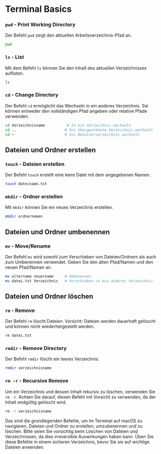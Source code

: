 # Terminal Basics

### `pwd` - Print Working Directory
Der Befehl `pwd` zeigt den aktuellen Arbeitsverzeichnis-Pfad an.
```bash
pwd
```

### `ls` - List
Mit dem Befehl `ls` können Sie den Inhalt des aktuellen Verzeichnisses auflisten.
```bash
ls
```

### `cd` - Change Directory
Der Befehl `cd` ermöglicht das Wechseln in ein anderes Verzeichnis. Sie können entweder den vollständigen Pfad angeben oder relative Pfade verwenden.
```bash
cd Verzeichnisname          # In ein Verzeichnis wechseln
cd ..                      # Ins übergeordnete Verzeichnis wechseln
cd ~                       # Ins Benutzerverzeichnis wechseln
```

## Dateien und Ordner erstellen

### `touch` - Dateien erstellen
Der Befehl `touch` erstellt eine leere Datei mit dem angegebenen Namen.
```bash
touch dateiname.txt
```

### `mkdir` - Ordner erstellen
Mit `mkdir` können Sie ein neues Verzeichnis erstellen.
```bash
mkdir ordnernamen
```

## Dateien und Ordner umbenennen

### `mv` - Move/Rename
Der Befehl `mv` wird sowohl zum Verschieben von Dateien/Ordnern als auch zum Umbenennen verwendet. Geben Sie den alten Pfad/Namen und den neuen Pfad/Namen an.
```bash
mv altername neuername     # Umbenennen
mv datei.txt Verzeichnis   # Verschieben in ein anderes Verzeichnis
```

## Dateien und Ordner löschen

### `rm` - Remove
Der Befehl `rm` löscht Dateien. Vorsicht: Dateien werden dauerhaft gelöscht und können nicht wiederhergestellt werden.
```bash
rm datei.txt
```

### `rmdir` - Remove Directory
Der Befehl `rmdir` löscht ein leeres Verzeichnis.
```bash
rmdir verzeichnisname
```

### `rm -r` - Recursive Remove
Um ein Verzeichnis und dessen Inhalt rekursiv zu löschen, verwenden Sie `rm -r`. Achten Sie darauf, diesen Befehl mit Vorsicht zu verwenden, da der Inhalt endgültig gelöscht wird.
```bash
rm -r verzeichnisname
```

Das sind die grundlegenden Befehle, um im Terminal auf macOS zu navigieren, Dateien und Ordner zu erstellen, umzubenennen und zu löschen. Bitte seien Sie vorsichtig beim Löschen von Dateien und Verzeichnissen, da dies irreversible Auswirkungen haben kann. Üben Sie diese Befehle in einem sicheren Verzeichnis, bevor Sie sie auf wichtige Dateien anwenden.

